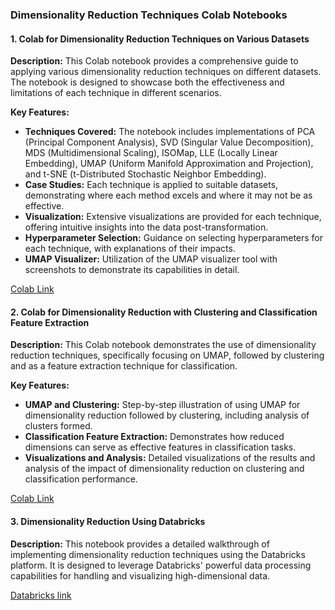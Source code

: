 ### Dimensionality Reduction Techniques Colab Notebooks

#### 1. Colab for Dimensionality Reduction Techniques on Various Datasets

**Description:**
This Colab notebook provides a comprehensive guide to applying various dimensionality reduction techniques on different datasets. The notebook is designed to showcase both the effectiveness and limitations of each technique in different scenarios.

**Key Features:**
- **Techniques Covered:** The notebook includes implementations of PCA (Principal Component Analysis), SVD (Singular Value Decomposition), MDS (Multidimensional Scaling), ISOMap, LLE (Locally Linear Embedding), UMAP (Uniform Manifold Approximation and Projection), and t-SNE (t-Distributed Stochastic Neighbor Embedding).
- **Case Studies:** Each technique is applied to suitable datasets, demonstrating where each method excels and where it may not be as effective.
- **Visualization:** Extensive visualizations are provided for each technique, offering intuitive insights into the data post-transformation.
- **Hyperparameter Selection:** Guidance on selecting hyperparameters for each technique, with explanations of their impacts.
- **UMAP Visualizer:** Utilization of the UMAP visualizer tool with screenshots to demonstrate its capabilities in detail.

[Colab Link](https://colab.research.google.com/drive/1WF4CKohhMP1q59CyC9NiYpsP-tiVlpyZ?usp=sharing)

#### 2. Colab for Dimensionality Reduction with Clustering and Classification Feature Extraction

**Description:**
This Colab notebook demonstrates the use of dimensionality reduction techniques, specifically focusing on UMAP, followed by clustering and as a feature extraction technique for classification.

**Key Features:**
- **UMAP and Clustering:** Step-by-step illustration of using UMAP for dimensionality reduction followed by clustering, including analysis of clusters formed.
- **Classification Feature Extraction:** Demonstrates how reduced dimensions can serve as effective features in classification tasks.
- **Visualizations and Analysis:** Detailed visualizations of the results and analysis of the impact of dimensionality reduction on clustering and classification performance.

[Colab Link](https://colab.research.google.com/drive/1KkXZALwDKNa0rqvrjcxhn9_I5bK43OPY?usp=sharing)

#### 3. Dimensionality Reduction Using Databricks

**Description:**
This notebook provides a detailed walkthrough of implementing dimensionality reduction techniques using the Databricks platform. It is designed to leverage Databricks' powerful data processing capabilities for handling and visualizing high-dimensional data.

[Databricks link](https://community.cloud.databricks.com/?o=8629549655439249#notebook/2010186362267454/command/2010186362267455)
